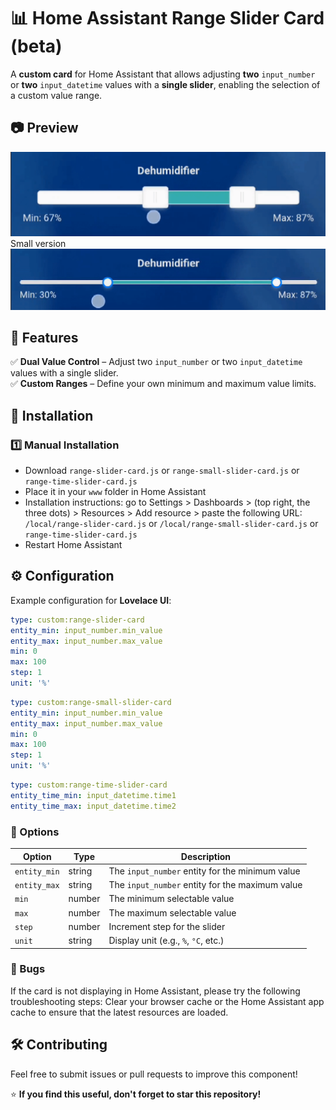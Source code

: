
# 📊 Home Assistant Range Slider Card  (beta)

A **custom card** for Home Assistant that allows adjusting **two** `input_number` or **two** `input_datetime` values with a **single slider**, enabling the selection of a custom value range.  

## 📷 Preview  
![all](https://github.com/Gasp96/range-slider-card/blob/main/assets/Screen_Recording_20250206_183226_Home%20Assistant_1.gif) 
Small version
![all](https://github.com/Gasp96/range-slider-card/blob/main/assets/Screen_Recording_20250207_122654_Home%20Assistant_1.gif) 

## 🚀 Features  
✅ **Dual Value Control** – Adjust two `input_number` or two `input_datetime` values with a single slider.  
✅ **Custom Ranges** – Define your own minimum and maximum value limits.  


## 📌 Installation  

### 1️⃣ Manual Installation  
- Download `range-slider-card.js` or `range-small-slider-card.js` or `range-time-slider-card.js`
- Place it in your `www` folder in Home Assistant  
- Installation instructions: go to Settings > Dashboards > (top right, the three dots) > Resources > Add resource > paste the following URL: `/local/range-slider-card.js` or `/local/range-small-slider-card.js` or `range-time-slider-card.js`
- Restart Home Assistant

## ⚙️ Configuration  

Example configuration for **Lovelace UI**:  

```yaml
type: custom:range-slider-card
entity_min: input_number.min_value
entity_max: input_number.max_value
min: 0
max: 100
step: 1
unit: '%'
```
```yaml
type: custom:range-small-slider-card
entity_min: input_number.min_value
entity_max: input_number.max_value
min: 0
max: 100
step: 1
unit: '%'
```
```yaml
type: custom:range-time-slider-card
entity_time_min: input_datetime.time1
entity_time_max: input_datetime.time2
```

### 🔧 Options  

| Option       | Type   | Description |
|-------------|--------|-------------|
| `entity_min` | string | The `input_number` entity for the minimum value |
| `entity_max` | string | The `input_number` entity for the maximum value |
| `min`       | number | The minimum selectable value |
| `max`       | number | The maximum selectable value |
| `step`      | number | Increment step for the slider |
| `unit`      | string | Display unit (e.g., `%`, `°C`, etc.) |

### 🐞 Bugs

If the card is not displaying in Home Assistant, please try the following troubleshooting steps:
Clear your browser cache or the Home Assistant app cache to ensure that the latest resources are loaded.
 

## 🛠️ Contributing  
Feel free to submit issues or pull requests to improve this component!  

⭐ **If you find this useful, don't forget to star this repository!**  
